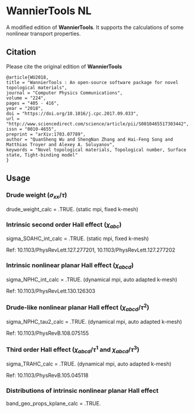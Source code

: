 # WannierTools NL

A modified edition of **WannierTools**. It supports the calculations of some nonlinear transport properties. 

## Citation
Please cite the original edition of **WannierTools**

```
@article{WU2018,
title = "WannierTools : An open-source software package for novel topological materials",
journal = "Computer Physics Communications",
volume = "224",
pages = "405 - 416",
year = "2018",
doi = "https://doi.org/10.1016/j.cpc.2017.09.033",
url = "http://www.sciencedirect.com/science/article/pii/S0010465517303442",
issn = "0010-4655",
preprint = "arXiv:1703.07789",
author = "QuanSheng Wu and ShengNan Zhang and Hai-Feng Song and Matthias Troyer and Alexey A. Soluyanov",
keywords = "Novel topological materials, Topological number, Surface state, Tight-binding model"
}
```

## Usage

### Drude weight ($\sigma_{xx}/\tau$)
drude_weight_calc = .TRUE. (static mpi, fixed k-mesh)

### Intrinsic second order Hall effect  ($\chi_{abc}$)
sigma_SOAHC_int_calc = .TRUE. (static mpi, fixed k-mesh)

Ref: 10.1103/PhysRevLett.127.277201, 10.1103/PhysRevLett.127.277202

### Intrinsic nonlinear planar Hall effect ($\chi_{abcd}$)
sigma_NPHC_int_calc = .TRUE. (dynamical mpi, auto adapted k-mesh)

Ref: 10.1103/PhysRevLett.130.126303

### Drude-like nonlinear planar Hall effect ($\chi_{abcd}/\tau^{2}$)
sigma_NPHC_tau2_calc = .TRUE. (dynamical mpi, auto adapted k-mesh)

Ref: 10.1103/PhysRevB.108.075155

### Third order Hall effect ($\chi_{abcd}/\tau^{1}$ and $\chi_{abcd}/\tau^{3}$)
sigma_TRAHC_calc = .TRUE. (dynamical mpi, auto adapted k-mesh)

Ref: 10.1103/PhysRevB.105.045118

### Distributions of intrinsic nonlinear planar Hall effect
band_geo_props_kplane_calc = .TRUE.
